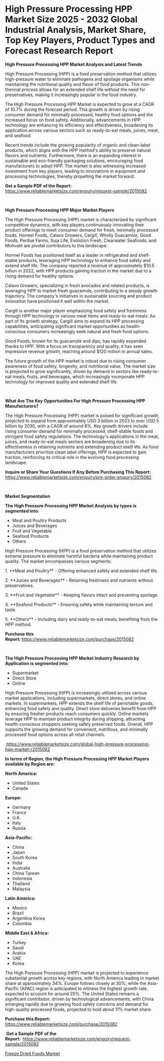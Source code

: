 <p><h1>High Pressure Processing HPP Market Size 2025 - 2032 Global Industrial Analysis, Market Share, Top Key Players, Product Types and Forecast Research Report</h1></p><p><strong>High Pressure Processing HPP Market Analysis and Latest Trends</strong></p>
<p><p>High Pressure Processing (HPP) is a food preservation method that utilizes high-pressure water to eliminate pathogens and spoilage organisms while maintaining the nutritional quality and flavor of food products. This non-thermal process allows for an extended shelf life without the need for preservatives, making it increasingly popular in the food industry.</p><p>The High Pressure Processing HPP Market is expected to grow at a CAGR of 10.7% during the forecast period. This growth is driven by rising consumer demand for minimally processed, healthy food options and the increased focus on food safety. Additionally, advancements in HPP technology are enhancing its efficiency and effectiveness, broadening its application across various sectors such as ready-to-eat meals, juices, meat, and seafood.</p><p>Recent trends include the growing popularity of organic and clean-label products, which aligns with the HPP method's ability to preserve natural flavors and nutrients. Furthermore, there is an expanding interest in sustainable and eco-friendly packaging solutions, encouraging food manufacturers to adopt HPP. The market is also witnessing increased investment from key players, leading to innovations in equipment and processing technologies, thereby propelling the market forward.</p></p>
<p><strong>Get a Sample PDF of the Report:&nbsp;</strong> <a href="https://www.reliablemarketsize.com/enquiry/request-sample/2015082?utm_campaign=2453&utm_medium=2&utm_source=Github&utm_content=ia&utm_term=07042025&utm_id=high-pressure-processing-hpp">https://www.reliablemarketsize.com/enquiry/request-sample/2015082</a></p>
<p>&nbsp;</p>
<p><strong>High Pressure Processing HPP Major Market Players</strong></p>
<p><p>The High Pressure Processing (HPP) market is characterized by significant competitive dynamics, with key players continuously innovating their product offerings to meet consumer demand for fresh, minimally processed foods. Hormel Foods, Calavo Growers, Cargill, Wholly Guacamole, Good Foods, Perdue Farms, Suja Life, Evolution Fresh, Clearwater Seafoods, and Motivatit are pivotal contributors to this landscape.</p><p>Hormel Foods has positioned itself as a leader in refrigerated and shelf-stable products, leveraging HPP technology to enhance food safety and extend shelf life. The company reported a revenue of approximately $10.5 billion in 2022, with HPP products gaining traction in the market due to a rising demand for healthy options.</p><p>Calavo Growers, specializing in fresh avocados and related products, is leveraging HPP to market fresh guacamole, contributing to a steady growth trajectory. The company's initiatives in sustainable sourcing and product innovation have positioned it well within the market.</p><p>Cargill is another major player emphasizing food safety and freshness through HPP technology in various meat items and ready-to-eat meals. As part of its growth strategy, Cargill aims to expand its HPP processing capabilities, anticipating significant market opportunities as health-conscious consumers increasingly seek natural and fresh food options.</p><p>Good Foods, known for its guacamole and dips, has rapidly expanded thanks to HPP. With a focus on transparency and quality, it has seen impressive revenue growth, reaching around $120 million in annual sales.</p><p>The future growth of the HPP market is robust due to rising consumer awareness of food safety, longevity, and nutritional value. The market size is projected to grow significantly, driven by demand in sectors like ready-to-eat meals, fruits, and beverages, which increasingly incorporate HPP technology for improved quality and extended shelf life.</p></p>
<p>&nbsp;</p>
<p><strong>What Are The Key Opportunities For High Pressure Processing HPP Manufacturers?</strong></p>
<p><p>The High Pressure Processing (HPP) market is poised for significant growth, projected to expand from approximately USD 3 billion in 2023 to over USD 5 billion by 2030, with a CAGR of around 8%. Key growth drivers include rising consumer demand for minimally processed, shelf-stable foods and stringent food safety regulations. The technology's applications in the meat, juices, and ready-to-eat meals sectors are broadening due to its effectiveness in retaining nutrients and extending product shelf life. As food manufacturers prioritize clean label offerings, HPP is expected to gain traction, reinforcing its critical role in the evolving food processing landscape.</p></p>
<p><strong>Inquire or Share Your Questions If Any Before Purchasing This Report:</strong> <a href="https://www.reliablemarketsize.com/enquiry/pre-order-enquiry/2015082?utm_campaign=2453&utm_medium=2&utm_source=Github&utm_content=ia&utm_term=07042025&utm_id=high-pressure-processing-hpp">https://www.reliablemarketsize.com/enquiry/pre-order-enquiry/2015082</a></p>
<p>&nbsp;</p>
<p><strong>Market Segmentation</strong></p>
<p><strong>The High Pressure Processing HPP Market Analysis by types is segmented into:</strong></p>
<p><ul><li>Meat and Poultry Products</li><li>Juices and Beverages</li><li>Fruit and Vegetable</li><li>Seafood Products</li><li>Others</li></ul></p>
<p><p>High Pressure Processing (HPP) is a food preservation method that utilizes extreme pressure to eliminate harmful bacteria while maintaining product quality. The market encompasses various segments: </p><p>1. **Meat and Poultry** - Offering enhanced safety and extended shelf life.</p><p>2. **Juices and Beverages** - Retaining freshness and nutrients without preservatives.</p><p>3. **Fruit and Vegetable** - Keeping flavors intact and preventing spoilage.</p><p>4. **Seafood Products** - Ensuring safety while maintaining texture and taste.</p><p>5. **Others** - Including dairy and ready-to-eat meals, benefiting from the HPP method.</p></p>
<p><strong>Purchase this Report:&nbsp;</strong><a href="https://www.reliablemarketsize.com/purchase/2015082?utm_campaign=2453&utm_medium=2&utm_source=Github&utm_content=ia&utm_term=07042025&utm_id=high-pressure-processing-hpp">https://www.reliablemarketsize.com/purchase/2015082</a></p>
<p>&nbsp;</p>
<p><strong>The High Pressure Processing HPP Market Industry Research by Application is segmented into:</strong></p>
<p><ul><li>Supermarket</li><li>Direct Store</li><li>Online</li></ul></p>
<p><p>High Pressure Processing (HPP) is increasingly utilized across various market applications, including supermarkets, direct stores, and online markets. In supermarkets, HPP extends the shelf life of perishable goods, enhancing food safety and quality. Direct store deliveries benefit from HPP by ensuring fresher products reach consumers quickly. Online markets leverage HPP to maintain product integrity during shipping, attracting health-conscious shoppers seeking safely preserved foods. Overall, HPP supports the growing demand for convenient, nutritious, and minimally processed food options across all retail channels.</p></p>
<p><a href="https://www.reliablemarketsize.com/global-high-pressure-processing-hpp-market-r2015082?utm_campaign=2453&utm_medium=2&utm_source=Github&utm_content=ia&utm_term=07042025&utm_id=high-pressure-processing-hpp">&nbsp;https://www.reliablemarketsize.com/global-high-pressure-processing-hpp-market-r2015082</a></p>
<p><strong>In terms of Region, the High Pressure Processing HPP Market Players available by Region are:</strong></p>
<p>
    <p> <strong> North America: </strong>
        <ul>
            <li>United States</li>
            <li>Canada</li>
        </ul>
        </p> 
    <p> <strong> Europe: </strong>
        <ul>
            <li>Germany</li>
            <li>France</li>
            <li>U.K.</li>
            <li>Italy</li>
            <li>Russia</li>
        </ul>
        </p> 
    <p> <strong> Asia-Pacific: </strong>
        <ul>
            <li>China</li>
            <li>Japan</li>
            <li>South Korea</li>
            <li>India</li>
            <li>Australia</li>
            <li>China Taiwan</li>
            <li>Indonesia</li>
            <li>Thailand</li>
            <li>Malaysia</li>
        </ul>
        </p> 
    <p> <strong> Latin America: </strong>
        <ul>
            <li>Mexico</li>
            <li>Brazil</li>
            <li>Argentina Korea</li>
            <li>Colombia</li>
        </ul>
        </p> 
    <p> <strong> Middle East & Africa: </strong>
        <ul>
            <li>Turkey</li>
            <li>Saudi</li>
            <li>Arabia</li>
            <li>UAE</li>
            <li>Korea</li>
        </ul>
    </p>
    </p>
<p><p>The High Pressure Processing (HPP) market is projected to experience substantial growth across key regions, with North America leading in market share at approximately 34%. Europe follows closely at 30%, while the Asia-Pacific (APAC) region is anticipated to witness the highest growth rate, expected to account for around 25%. The United States remains a significant contributor, driven by technological advancements, with China emerging rapidly due to growing food safety concerns and demand for high-quality processed foods, projected to hold about 11% market share.</p></p>
<p><strong>Purchase this Report: </strong><a href="https://www.reliablemarketsize.com/purchase/2015082?utm_campaign=2453&utm_medium=2&utm_source=Github&utm_content=ia&utm_term=07042025&utm_id=high-pressure-processing-hpp">https://www.reliablemarketsize.com/purchase/2015082</a></p>
<p>&nbsp;<strong>Get a Sample PDF of the Report:&nbsp;&nbsp;</strong><a href="https://www.reliablemarketsize.com/enquiry/request-sample/2015082?utm_campaign=2453&utm_medium=2&utm_source=Github&utm_content=ia&utm_term=07042025&utm_id=high-pressure-processing-hpp">https://www.reliablemarketsize.com/enquiry/request-sample/2015082</a></p>
<p><strong></strong></p>
<p><p><a href="https://github.com/sungbruington660/Market-Research-Report-List-1/blob/main/freeze-dried-foods-market.md?utm_campaign=2453&utm_medium=2&utm_source=Github&utm_content=ia&utm_term=07042025&utm_id=high-pressure-processing-hpp">Freeze Dried Foods Market</a></p></p>